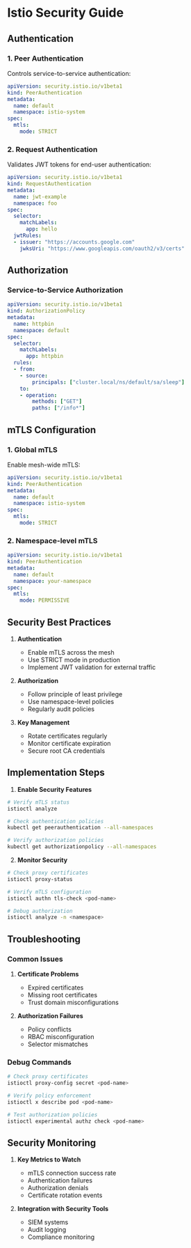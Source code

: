 # Istio Security Guide

## Authentication

### 1. Peer Authentication
Controls service-to-service authentication:

```yaml
apiVersion: security.istio.io/v1beta1
kind: PeerAuthentication
metadata:
  name: default
  namespace: istio-system
spec:
  mtls:
    mode: STRICT
```

### 2. Request Authentication
Validates JWT tokens for end-user authentication:

```yaml
apiVersion: security.istio.io/v1beta1
kind: RequestAuthentication
metadata:
  name: jwt-example
  namespace: foo
spec:
  selector:
    matchLabels:
      app: hello
  jwtRules:
  - issuer: "https://accounts.google.com"
    jwksUri: "https://www.googleapis.com/oauth2/v3/certs"
```

## Authorization

### Service-to-Service Authorization
```yaml
apiVersion: security.istio.io/v1beta1
kind: AuthorizationPolicy
metadata:
  name: httpbin
  namespace: default
spec:
  selector:
    matchLabels:
      app: httpbin
  rules:
  - from:
    - source:
        principals: ["cluster.local/ns/default/sa/sleep"]
    to:
    - operation:
        methods: ["GET"]
        paths: ["/info*"]
```

## mTLS Configuration

### 1. Global mTLS
Enable mesh-wide mTLS:

```yaml
apiVersion: security.istio.io/v1beta1
kind: PeerAuthentication
metadata:
  name: default
  namespace: istio-system
spec:
  mtls:
    mode: STRICT
```

### 2. Namespace-level mTLS
```yaml
apiVersion: security.istio.io/v1beta1
kind: PeerAuthentication
metadata:
  name: default
  namespace: your-namespace
spec:
  mtls:
    mode: PERMISSIVE
```

## Security Best Practices

1. **Authentication**
   - Enable mTLS across the mesh
   - Use STRICT mode in production
   - Implement JWT validation for external traffic

2. **Authorization**
   - Follow principle of least privilege
   - Use namespace-level policies
   - Regularly audit policies

3. **Key Management**
   - Rotate certificates regularly
   - Monitor certificate expiration
   - Secure root CA credentials

## Implementation Steps

1. **Enable Security Features**
```bash
# Verify mTLS status
istioctl analyze

# Check authentication policies
kubectl get peerauthentication --all-namespaces

# Verify authorization policies
kubectl get authorizationpolicy --all-namespaces
```

2. **Monitor Security**
```bash
# Check proxy certificates
istioctl proxy-status

# Verify mTLS configuration
istioctl authn tls-check <pod-name>

# Debug authorization
istioctl analyze -n <namespace>
```

## Troubleshooting

### Common Issues
1. **Certificate Problems**
   - Expired certificates
   - Missing root certificates
   - Trust domain misconfigurations

2. **Authorization Failures**
   - Policy conflicts
   - RBAC misconfiguration
   - Selector mismatches

### Debug Commands
```bash
# Check proxy certificates
istioctl proxy-config secret <pod-name>

# Verify policy enforcement
istioctl x describe pod <pod-name>

# Test authorization policies
istioctl experimental authz check <pod-name>
```

## Security Monitoring

1. **Key Metrics to Watch**
   - mTLS connection success rate
   - Authentication failures
   - Authorization denials
   - Certificate rotation events

2. **Integration with Security Tools**
   - SIEM systems
   - Audit logging
   - Compliance monitoring